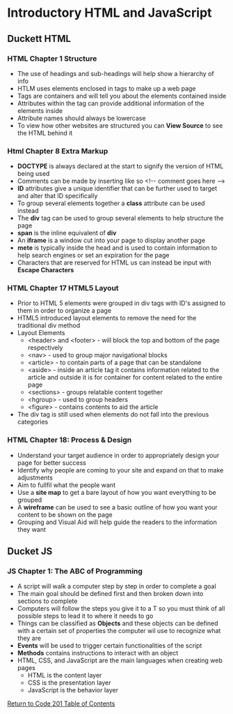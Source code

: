 # Introductory HTML and JavaScript

## Duckett HTML

### HTML Chapter 1 Structure

- The use of headings and sub-headings will help show a hierarchy of info
- HTLM uses elements enclosed in tags to make up a web page
- Tags are containers and will tell you about the elements contained inside
- Attributes within the tag can provide additional information of the elements inside
- Attribute names should always be lowercase
- To view how other websites are structured you can **View Source** to see the HTML behind it

### Html Chapter 8 Extra Markup

- **DOCTYPE** is always declared at the start to signify the version of HTML being used
- Comments can be made by inserting like so <\!-- comment goes here -->
- **ID** attributes give a unique identifier that can be further used to target and alter that ID specifically
- To group several elements together a **class** attribute can be used instead
- The **div** tag can be used to group several elements to help structure the page
- **span** is the inline equivalent of **div**
- An **iframe** is a window cut into your page to display another page
- **mete** is typically inside the head and is used to contain information to help search engines or set an expiration for the page
- Characters that are reserved for HTML us can instead be input with **Escape Characters**

### HTML Chapter 17 HTML5 Layout

- Prior to HTML 5 elements were grouped in div tags with ID's assigned to them in order to organize a page
- HTML5 introduced layout elements to remove the need for the traditional div method
- Layout Elements
  - \<header> and \<footer> - will block the top and bottom of the page respectively
  - \<nav> - used to group major navigational blocks
  - \<article> - to contain parts of a page that can be standalone
  - \<aside> - inside an article tag it contains information related to the article and outside it is for container for content related to the entire page
  - \<sections> - groups relatable content together
  - \<hgroup> - used to group headers
  - \<figure> - contains contents to aid the article
- The div tag is still used when elements do not fall into the previous categories

### HTML Chapter 18: Process & Design

- Understand your target audience in order to appropriately design your page for better success
- Identify why people are coming to your site and expand on that to make adjustments
- Aim to fullfil what the people want
- Use a **site map** to get a bare layout of how you want everything to be grouped
- A **wireframe** can be used to see a basic outline of how you want your content to be shown on the page
- Grouping and Visual Aid will help guide the readers to the information they want

## Ducket JS

### JS Chapter 1: The ABC of Programming

- A script will walk a computer step by step in order to complete a goal
- The main goal should be defined first and then broken down into sections to complete
- Computers will follow the steps you give it to a T so you must think of all possible steps to lead it to where it needs to go
- Things can be classified as **Objects** and these objects can be defined with a certain set of properties the computer wil use to recognize what they are
- **Events** will be used to trigger certain functionalities of the script
- **Methods** contains instructions to interact with an object
- HTML, CSS, and JavaScript are the main languages when creating web pages
  - HTML is the content layer
  - CSS is the presentation layer
  - JavaScript is the behavior layer

[Return to Code 201 Table of Contents](https://rogermreyes.github.io/Reading-Notes/Code-201-Reading-Notes)